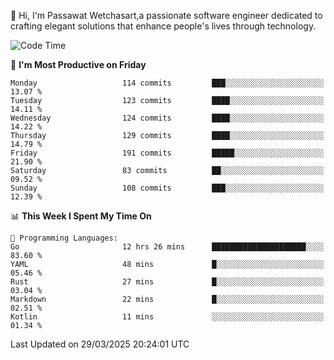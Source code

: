 
👋 Hi, I'm Passawat Wetchasart,a passionate software engineer dedicated to crafting elegant solutions that enhance people's lives through technology.


<!--START_SECTION:waka-->
![Code Time](http://img.shields.io/badge/Code%20Time-1%2C973%20hrs%2020%20mins-blue)

📅 **I'm Most Productive on Friday** 

```text
Monday                   114 commits         ███░░░░░░░░░░░░░░░░░░░░░░   13.07 % 
Tuesday                  123 commits         ████░░░░░░░░░░░░░░░░░░░░░   14.11 % 
Wednesday                124 commits         ████░░░░░░░░░░░░░░░░░░░░░   14.22 % 
Thursday                 129 commits         ████░░░░░░░░░░░░░░░░░░░░░   14.79 % 
Friday                   191 commits         █████░░░░░░░░░░░░░░░░░░░░   21.90 % 
Saturday                 83 commits          ██░░░░░░░░░░░░░░░░░░░░░░░   09.52 % 
Sunday                   108 commits         ███░░░░░░░░░░░░░░░░░░░░░░   12.39 % 
```


📊 **This Week I Spent My Time On** 

```text
💬 Programming Languages: 
Go                       12 hrs 26 mins      █████████████████████░░░░   83.60 % 
YAML                     48 mins             █░░░░░░░░░░░░░░░░░░░░░░░░   05.46 % 
Rust                     27 mins             █░░░░░░░░░░░░░░░░░░░░░░░░   03.04 % 
Markdown                 22 mins             █░░░░░░░░░░░░░░░░░░░░░░░░   02.51 % 
Kotlin                   11 mins             ░░░░░░░░░░░░░░░░░░░░░░░░░   01.34 % 
```


 Last Updated on 29/03/2025 20:24:01 UTC
<!--END_SECTION:waka-->

<!--
**markpassawat/markpassawat** is a ✨ _special_ ✨ repository because its `README.md` (this file) appears on your GitHub profile.

Here are some ideas to get you started:

- 🔭 I’m currently working on ...
- 🌱 I’m currently learning ...
- 👯 I’m looking to collaborate on ...
- 🤔 I’m looking for help with ...
- 💬 Ask me about ...
- 📫 How to reach me: ...
- 😄 Pronouns: He/Him
- ⚡ Fun fact: ...
-->
